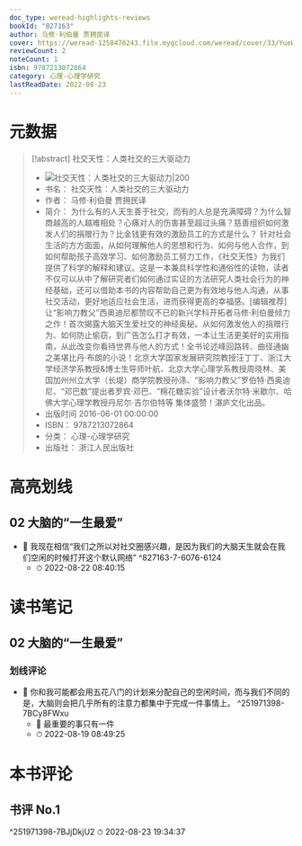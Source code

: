 ```yaml
---
doc_type: weread-highlights-reviews
bookId: "827163"
author: 马修·利伯曼 贾拥民译
cover: https://weread-1258476243.file.myqcloud.com/weread/cover/33/YueWen_827163/t7_YueWen_827163.jpg
reviewCount: 2
noteCount: 1
isbn: 9787213072864
category: 心理-心理学研究
lastReadDate: 2022-08-23
---
```

# 元数据
> [!abstract] 社交天性：人类社交的三大驱动力
> - ![ 社交天性：人类社交的三大驱动力|200](https://weread-1258476243.file.myqcloud.com/weread/cover/33/YueWen_827163/t7_YueWen_827163.jpg)
> - 书名： 社交天性：人类社交的三大驱动力
> - 作者： 马修·利伯曼 贾拥民译
> - 简介： 为什么有的人天生善于社交，而有的人总是充满障碍？为什么智商越高的人越难相处？心痛对人的伤害甚至超过头痛？慈善组织如何激发人们的捐赠行为？比金钱更有效的激励员工的方式是什么？ 针对社会生活的方方面面，从如何理解他人的思想和行为、如何与他人合作，到如何帮助孩子高效学习、如何激励员工努力工作，《社交天性》为我们提供了科学的解释和建议。这是一本兼具科学性和通俗性的读物，读者不仅可以从中了解研究者们如何通过实证的方法研究人类社会行为的神经基础，还可以借助本书的内容帮助自己更为有效地与他人沟通，从事社交活动，更好地适应社会生活，进而获得更高的幸福感。[编辑推荐]让“影响力教父”西奥迪尼都赞叹不已的新兴学科开拓者马修·利伯曼倾力之作！首次揭露大脑天生爱社交的神经奥秘。从如何激发他人的捐赠行为、如何防止偷窃，到广告怎么打才有效，一本让生活更美好的实用指南，从此改变你看待世界与他人的方式！全书论述峰回路转、曲径通幽之美堪比丹·布朗的小说！北京大学国家发展研究院教授汪丁丁、浙江大学经济学系教授&博士生导师叶航、北京大学心理学系教授周晓林、美国加州州立大学（长堤）商学院教授孙涤、“影响力教父”罗伯特·西奥迪尼、“邓巴数”提出者罗宾·邓巴、“棉花糖实验”设计者沃尔特·米歇尔、哈佛大学心理学教授丹尼尔·吉尔伯特等 集体盛赞！湛庐文化出品。
> - 出版时间 2016-06-01 00:00:00
> - ISBN： 9787213072864
> - 分类： 心理-心理学研究
> - 出版社： 浙江人民出版社

# 高亮划线

## 02 大脑的“一生最爱”


- 📌 我现在相信“我们之所以对社交圈感兴趣，是因为我们的大脑天生就会在我们空闲的时候打开这个默认网络” ^827163-7-6076-6124
    - ⏱ 2022-08-22 08:40:15 
# 读书笔记

## 02 大脑的“一生最爱”

### 划线评论
- 📌 你和我可能都会用五花八门的计划来分配自己的空闲时间，而与我们不同的是，大脑则会把几乎所有的注意力都集中于完成一件事情上。  ^251971398-7BCy8FWxu
    - 💭 最重要的事只有一件
    - ⏱ 2022-08-19 08:49:25
   
# 本书评论

## 书评 No.1 
 ^251971398-7BJjDkjU2
⏱ 2022-08-23 19:34:37
